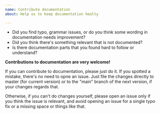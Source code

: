 ```yaml
---
name: Contribute documentation
about: Help us to keep documentation healty

---
```


- Did you find typo, grammar issues, or do you think some wording in documentation needs improvement?
- Did you think there's something relevant that is not documented?
- Is there documentation parts that you found hard to follow or understand?

**Contributions to documentation are very welcome!**

If you can contribute to documentation, please just do it. If you spotted a mistake, there's no need to opne an issue. Just file the changes directly to master (for current version) or to the "main" branch of the next version, if your changes regards that.

Otherwise, if you can't do changes yourself, please open an issue only if you think the issue is relevant, and avoid opening an issue for a single typo fix or a missing space or things like that.
